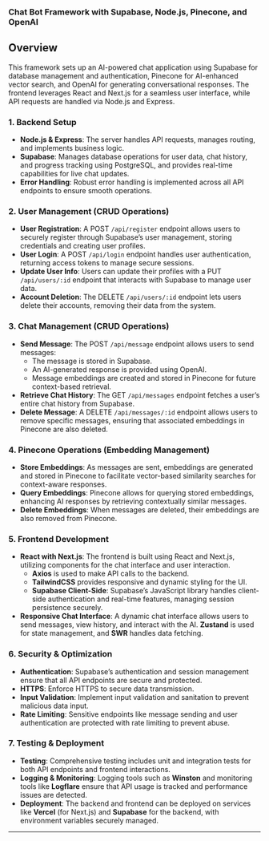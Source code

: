 ### Chat Bot Framework with Supabase, Node.js, Pinecone, and OpenAI

## Overview
This framework sets up an AI-powered chat application using Supabase for database management and authentication, Pinecone for AI-enhanced vector search, and OpenAI for generating conversational responses. The frontend leverages React and Next.js for a seamless user interface, while API requests are handled via Node.js and Express.

### 1. Backend Setup
- **Node.js & Express**: The server handles API requests, manages routing, and implements business logic.
- **Supabase**: Manages database operations for user data, chat history, and progress tracking using PostgreSQL, and provides real-time capabilities for live chat updates.
- **Error Handling**: Robust error handling is implemented across all API endpoints to ensure smooth operations.

### 2. User Management (CRUD Operations)
- **User Registration**: A POST `/api/register` endpoint allows users to securely register through Supabase’s user management, storing credentials and creating user profiles.
- **User Login**: A POST `/api/login` endpoint handles user authentication, returning access tokens to manage secure sessions.
- **Update User Info**: Users can update their profiles with a PUT `/api/users/:id` endpoint that interacts with Supabase to manage user data.
- **Account Deletion**: The DELETE `/api/users/:id` endpoint lets users delete their accounts, removing their data from the system.

### 3. Chat Management (CRUD Operations)
- **Send Message**: The POST `/api/message` endpoint allows users to send messages:
  - The message is stored in Supabase.
  - An AI-generated response is provided using OpenAI.
  - Message embeddings are created and stored in Pinecone for future context-based retrieval.
- **Retrieve Chat History**: The GET `/api/messages` endpoint fetches a user’s entire chat history from Supabase.
- **Delete Message**: A DELETE `/api/messages/:id` endpoint allows users to remove specific messages, ensuring that associated embeddings in Pinecone are also deleted.

### 4. Pinecone Operations (Embedding Management)
- **Store Embeddings**: As messages are sent, embeddings are generated and stored in Pinecone to facilitate vector-based similarity searches for context-aware responses.
- **Query Embeddings**: Pinecone allows for querying stored embeddings, enhancing AI responses by retrieving contextually similar messages.
- **Delete Embeddings**: When messages are deleted, their embeddings are also removed from Pinecone.

### 5. Frontend Development
- **React with Next.js**: The frontend is built using React and Next.js, utilizing components for the chat interface and user interaction.
  - **Axios** is used to make API calls to the backend.
  - **TailwindCSS** provides responsive and dynamic styling for the UI.
  - **Supabase Client-Side**: Supabase’s JavaScript library handles client-side authentication and real-time features, managing session persistence securely.
- **Responsive Chat Interface**: A dynamic chat interface allows users to send messages, view history, and interact with the AI. **Zustand** is used for state management, and **SWR** handles data fetching.

### 6. Security & Optimization
- **Authentication**: Supabase’s authentication and session management ensure that all API endpoints are secure and protected.
- **HTTPS**: Enforce HTTPS to secure data transmission.
- **Input Validation**: Implement input validation and sanitation to prevent malicious data input.
- **Rate Limiting**: Sensitive endpoints like message sending and user authentication are protected with rate limiting to prevent abuse.

### 7. Testing & Deployment
- **Testing**: Comprehensive testing includes unit and integration tests for both API endpoints and frontend interactions.
- **Logging & Monitoring**: Logging tools such as **Winston** and monitoring tools like **Logflare** ensure that API usage is tracked and performance issues are detected.
- **Deployment**: The backend and frontend can be deployed on services like **Vercel** (for Next.js) and **Supabase** for the backend, with environment variables securely managed.

---


